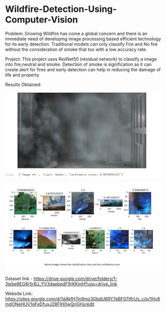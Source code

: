 # Wildfire-Detection-Using-Computer-Vision

Problem:
Growing Wildfire has come a global concern and there is an immediate need of developing image processing based efficient technology for its early detection. Traditional models can only classify Fire and No fire without the consideration of smoke that too with a low accuracy rate.

Project:
This project uses ResNet50 (residual network) to classify a image into fire,neutral and smoke. Detection of smoke is signification as it can create alert for fires and early detection can help in reducing the damage of life and property

Results Obtained:

![Result1](https://github.com/Aakash356A/Wildfire-Detection-Using-Computer-Vision/blob/c643ad21cdc2144e245e810ff3af560e17d570c5/result2.png)





![Result 2](https://github.com/Aakash356A/Wildfire-Detection-Using-Computer-Vision/blob/2c35bba1152bbacf90a46ab00e32aea179592b94/Result1.png)



Dataset link - https://drive.google.com/drive/folders/1-3jebe6EG8r5rBJ_YV3daebqdF9rKKmH?usp=drive_link


Website Link: https://sites.google.com/d/1d4kfH7m9mz3GbdU6RY7eBF07ifIrUz_c/p/1Hv8mdONeHUV1qFeDfuxJ28FIH0wQnGHs/edit
